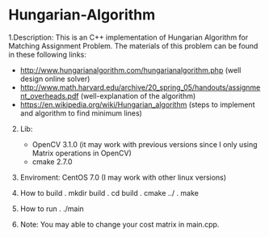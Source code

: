 # Hungarian-Algorithm

1.Description: This is an C++ implementation of Hungarian Algorithm for Matching Assignment Problem. The materials of this problem can be found in these following links: 
   - http://www.hungarianalgorithm.com/hungarianalgorithm.php (well design online solver) 
   - http://www.math.harvard.edu/archive/20_spring_05/handouts/assignment_overheads.pdf (well-explanation of the algorithm)
   - https://en.wikipedia.org/wiki/Hungarian_algorithm (steps to implement and algorithm to find minimum lines) 

2. Lib: 
   - OpenCV 3.1.0 (it may work with previous versions since I only using Matrix operations in OpenCV)
   - cmake 2.7.0
3. Enviroment: CentOS 7.0 (I may work with other linux versions)

4. How to build 
   . mkdir build 
   . cd build 
   . cmake ../
   . make 
5. How to run 
   . ./main 
6. Note: 
   You may able to change your cost matrix in main.cpp. 
  



